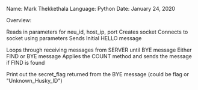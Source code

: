 Name: Mark Thekkethala
Language: Python
Date: January 24, 2020

Overview:

Reads in parameters for neu_id, host_ip, port
Creates socket
Connects to socket using parameters
Sends Initial HELLO message

Loops through receiving messages from SERVER until BYE message 
Either FIND or BYE message
Applies the COUNT method and sends the message if FIND is found

Print out the secret_flag returned from the BYE message (could be flag or "Unknown_Husky_ID")
